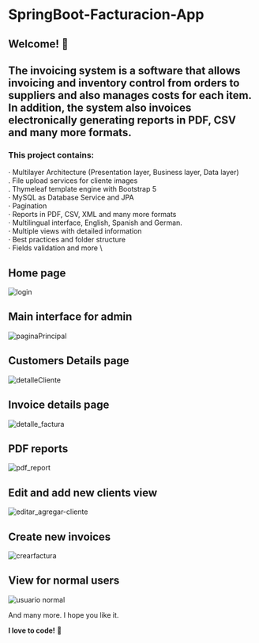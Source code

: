 # SpringBoot-Facturacion-App

## Welcome! 👋

## The invoicing system is a software that allows invoicing and inventory control from orders to suppliers and also manages costs for each item. In addition, the system also invoices electronically generating reports in PDF, CSV and many more formats.


### This project contains: 

⋅ Multilayer Architecture (Presentation layer, Business layer, Data layer)\
. File upload services for cliente images \
. Thymeleaf template engine with Bootstrap 5\
⋅ MySQL as Database Service and JPA \
⋅ Pagination \
⋅ Reports in PDF, CSV, XML and many more formats  \
⋅ Multilingual interface, English, Spanish and German. \
⋅ Multiple views with detailed information \
⋅ Best practices and folder structure \
⋅ Fields validation and more \


## Home page
![login](https://user-images.githubusercontent.com/45151760/207644341-620846fb-9716-48a6-b430-aebb6ef1bf98.png)

## Main interface for admin
![paginaPrincipal](https://user-images.githubusercontent.com/45151760/207644347-70d31fe5-b0ea-45e6-b370-52704a3ee238.png)

## Customers Details page
![detalleCliente](https://user-images.githubusercontent.com/45151760/207644349-7aa7b61c-63c3-4238-8635-8ded9fa26c8f.png)

## Invoice details page
![detalle_factura](https://user-images.githubusercontent.com/45151760/207644352-f9dbbb03-71fa-4229-9cd0-cc1c8147aeeb.png)

## PDF reports
![pdf_report](https://user-images.githubusercontent.com/45151760/207644355-f7dceb8c-bc3e-4ca9-abd5-7d4dc8672c26.png)

## Edit and add new clients view
![editar_agregar-cliente](https://user-images.githubusercontent.com/45151760/207644359-a80aa956-80c4-4dba-a6b2-22728a172286.png)

## Create new invoices
![crearfactura](https://user-images.githubusercontent.com/45151760/207644361-4a6d82a6-88db-4105-97ac-98bbe98a5802.png)

## View for normal users
![usuario normal](https://user-images.githubusercontent.com/45151760/207644365-5c7c54c2-e70f-4bf1-8e91-e1642f9065f6.png)

And many more.
I hope you like it.

**I love to code!** 🚀
